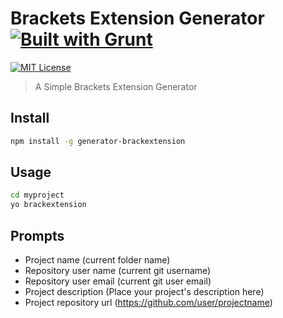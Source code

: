 # Brackets Extension Generator [![Built with Grunt][grunt-img]](http://gruntjs.com/)

[![MIT License][license-img]][license-url]

> A Simple Brackets Extension Generator

## Install

```bash
npm install -g generator-brackextension
```

## Usage

```bash
cd myproject
yo brackextension
```

## Prompts

* Project name (current folder name)
* Repository user name (current git username)
* Repository user email (current git user email)
* Project description (Place your project's description here)
* Project repository url (https://github.com/user/projectname)

[grunt-img]: https://cdn.gruntjs.com/builtwith.png

[license-img]: http://img.shields.io/badge/license-MIT-blue.svg?style=flat-square
[license-url]: LICENSE-MIT

